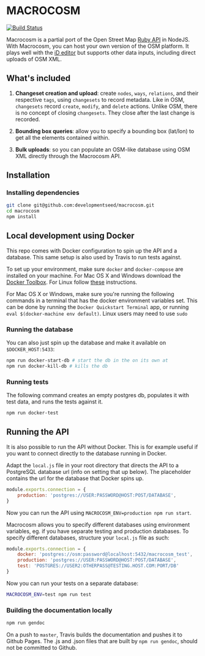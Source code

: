 # MACROCOSM
[![Build Status](https://travis-ci.org/developmentseed/macrocosm.svg?branch=master)](https://travis-ci.org/developmentseed/macrocosm) 

Macrocosm is a partial port of the Open Street Map [Ruby API](https://github.com/openstreetmap/openstreetmap-website) in NodeJS. With Macrocosm, you can host your own version of the OSM platform. It plays well with the [iD editor](https://github.com/openstreetmap/iD) but supports other data inputs, including direct uploads of OSM XML.

## What's included

1. **Changeset creation and upload**: create `nodes`, `ways`, `relations`, and their respective `tags`, using `changesets` to record metadata. Like in OSM, `changesets` record `create`, `modify`, and `delete` actions. Unlike OSM, there is no concept of closing `changesets`. They close after the last change is recorded.

2. **Bounding box queries**: allow you to specify a bounding box (lat/lon) to get all the elements contained within.

3. **Bulk uploads**: so you can populate an OSM-like database using OSM XML directly through the Macrocosm API.

## Installation

### Installing dependencies

```sh
git clone git@github.com:developmentseed/macrocosm.git
cd macrocosm
npm install
```

## Local development using Docker
This repo comes with Docker configuration to spin up the API and a database. This same setup is also used by Travis to run tests against.

To set up your environment, make sure `docker` and `docker-compose` are installed on your machine. For Mac OS X and Windows download the [Docker Toolbox](https://www.docker.com/docker-toolbox). For Linux follow [these](https://docs.docker.com/compose/install/) instructions.

For Mac OS X or Windows, make sure you're running the following commands in a terminal that has the docker environment variables set. This can be done by running the `Docker Quickstart Terminal` app, or running `eval $(docker-machine env default)`. Linux users may need to use `sudo`

### Running the database
You can also just spin up the database and make it available on `$DOCKER_HOST:5433`:

```sh
npm run docker-start-db # start the db in the on its own at 
npm run docker-kill-db # kills the db
```

### Running tests
The following command creates an empty postgres db, populates it with test data, and runs the tests against it. 

```sh
npm run docker-test
```

## Running the API
It is also possible to run the API without Docker. This is for example useful if you want to connect directly to the database running in Docker.

Adapt the `local.js` file in your root directory that directs the API to a PostgreSQL database url (info on setting that up below). The placeholder contains the url for the database that Docker spins up.

```javascript
module.exports.connection = {
    production: 'postgres://USER:PASSWORD@HOST:POST/DATABASE',
}
```

Now you can run the API using `MACROCOSM_ENV=production npm run start`.

Macrocosm allows you to specify different databases using environment variables, eg. if you have separate testing and production databases. To specify different databases, structure your `local.js` file as such:

```js
module.exports.connection = {
    docker: 'postgres://osm:password@localhost:5432/macrocosm_test',
    production: 'postgres://USER:PASSWORD@HOST:POST/DATABASE',
    test: 'POSTGRES://USER2:OTHERPASS@TESTING.HOST.COM:PORT/DB'
}
```

Now you can run your tests on a separate database:

```sh
MACROCOSM_ENV=test npm run test
```

### Building the documentation locally

```sh
npm run gendoc
```

On a push to `master`, Travis builds the documentation and pushes it to Github Pages. The .js and .json files that are built by `npm run gendoc`, should not be committed to Github.
